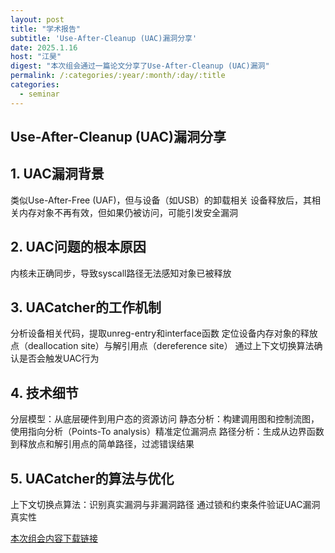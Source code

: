 ```yaml
---
layout: post
title: "学术报告"
subtitle: 'Use-After-Cleanup (UAC)漏洞分享'
date: 2025.1.16
host: "江昊"
digest: "本次组会通过一篇论文分享了Use-After-Cleanup (UAC)漏洞"
permalink: /:categories/:year/:month/:day/:title
categories:
  - seminar
---
```

## Use-After-Cleanup (UAC)漏洞分享

## 1. UAC漏洞背景
类似Use-After-Free (UAF)，但与设备（如USB）的卸载相关
设备释放后，其相关内存对象不再有效，但如果仍被访问，可能引发安全漏洞

## 2. UAC问题的根本原因
内核未正确同步，导致syscall路径无法感知对象已被释放

## 3. UACatcher的工作机制
分析设备相关代码，提取unreg-entry和interface函数
定位设备内存对象的释放点（deallocation site）与解引用点（dereference site）
通过上下文切换算法确认是否会触发UAC行为

## 4. 技术细节
分层模型：从底层硬件到用户态的资源访问
静态分析：构建调用图和控制流图，使用指向分析（Points-To analysis）精准定位漏洞点
路径分析：生成从边界函数到释放点和解引用点的简单路径，过滤错误结果

## 5. UACatcher的算法与优化
上下文切换点算法：识别真实漏洞与非漏洞路径
通过锁和约束条件验证UAC漏洞真实性


[本次组会内容下载链接](https://github.com/Lizhizhiyi/PPT/blob/main/files/20250116.pdf)
